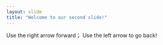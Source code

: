 ```yaml
---
layout: slide
title: "Welcome to our second slide!"
---
```

Use the right arrow forward；
Use the left arrow to go back!

